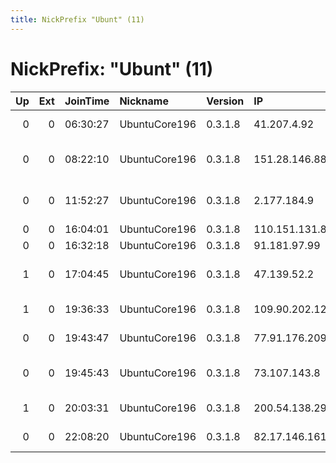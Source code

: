 ```yaml
---
title: NickPrefix "Ubunt" (11)
---
```


# NickPrefix: "Ubunt" (11)

|   Up |   Ext | JoinTime   | Nickname      | Version   | IP             | AS                                       | CC   |   ORp |   Dirp | OS    | Contact   |   eFamMembers |
|-----:|------:|:-----------|:--------------|:----------|:---------------|:-----------------------------------------|:-----|------:|-------:|:------|:----------|--------------:|
|    0 |     0 | 06:30:27   | UbuntuCore196 | 0.3.1.8   | 41.207.4.92    | Orange Cote D'ivoire                     | ci   | 38699 |      0 | Linux | None      |             1 |
|    0 |     0 | 08:22:10   | UbuntuCore196 | 0.3.1.8   | 151.28.146.88  | Wind Telecomunicazioni SpA               | it   | 44557 |      0 | Linux | None      |             1 |
|    0 |     0 | 11:52:27   | UbuntuCore196 | 0.3.1.8   | 2.177.184.9    | Information Technology Company ITC       | ir   | 41045 |      0 | Linux | None      |             1 |
|    0 |     0 | 16:04:01   | UbuntuCore196 | 0.3.1.8   | 110.151.131.86 | Telstra Pty Ltd                          | au   | 46455 |      0 | Linux | None      |             1 |
|    0 |     0 | 16:32:18   | UbuntuCore196 | 0.3.1.8   | 91.181.97.99   | Proximus NV                              | be   | 35659 |      0 | Linux | None      |             1 |
|    1 |     0 | 17:04:45   | UbuntuCore196 | 0.3.1.8   | 47.139.52.2    | Frontier Communications of America, Inc. | us   | 33305 |      0 | Linux | None      |             1 |
|    1 |     0 | 19:36:33   | UbuntuCore196 | 0.3.1.8   | 109.90.202.129 | Liberty Global Operations B.V.           | de   | 40545 |      0 | Linux | None      |             1 |
|    0 |     0 | 19:43:47   | UbuntuCore196 | 0.3.1.8   | 77.91.176.209  | Telesystems of Ukraine LLC               | ua   | 46291 |      0 | Linux | None      |             1 |
|    0 |     0 | 19:45:43   | UbuntuCore196 | 0.3.1.8   | 73.107.143.8   | Comcast Cable Communications, LLC        | us   | 38602 |      0 | Linux | None      |             1 |
|    1 |     0 | 20:03:31   | UbuntuCore196 | 0.3.1.8   | 200.54.138.29  | TELEFNICA CHILE S.A.                     | cl   | 40574 |      0 | Linux | None      |             1 |
|    0 |     0 | 22:08:20   | UbuntuCore196 | 0.3.1.8   | 82.17.146.161  | Virgin Media Limited                     | gb   | 45779 |      0 | Linux | None      |             1 |
